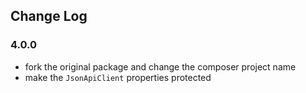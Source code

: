 ## Change Log

### 4.0.0
* fork the original package and change the composer project name
* make the `JsonApiClient` properties protected
